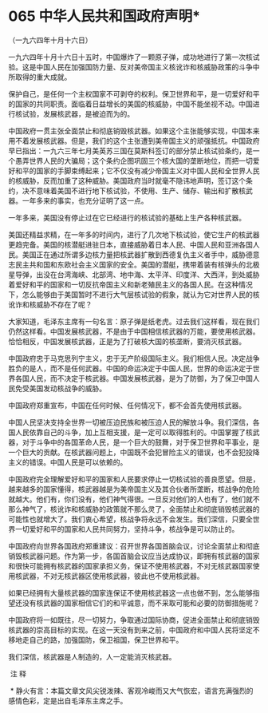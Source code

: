 # 065 中华人民共和国政府声明*

（一九六四年十月十六日）

一九六四年十月十六日十五时，中国爆炸了一颗原子弹，成功地进行了第一次核试验。这是中国人民在加强国防力量、反对美帝国主义核讹诈和核威胁政策的斗争中所取得的重大成就。

保护自己，是任何一个主权国家不可剥夺的权利。保卫世界和平，是一切爱好和平的国家的共同职责。面临着日益增长的美国的核威胁，中国不能坐视不动。中国进行核试验，发展核武器，是被迫而为的。

中国政府一贯主张全面禁止和彻底销毁核武器。如果这个主张能够实现，中国本来用不着发展核武器。但是，我们的这个主张遭到美帝国主义的顽强抵抗。中国政府早已指出：一九六三年七月美英苏三国在莫斯科签订的部分禁止核试验条约，是一个愚弄世界人民的大骗局；这个条约企图巩固三个核大国的垄断地位，而把一切爱好和平的国家的手脚束缚起来；它不仅没有减少帝国主义对中国人民和全世界人民的核威胁，反而加重了这种威胁。美国政府当时就毫不隐讳地声明，签订这个条约，决不意味着美国不进行地下核试验，不使用、生产、储存、输出和扩散核武器。一年多来的事实，也充分证明了这一点。

一年多来，美国没有停止过在它已经进行的核试验的基础上生产各种核武器。

美国还精益求精，在一年多的时间内，进行了几次地下核试验，使它生产的核武器更趋完备。美国的核潜艇进驻日本，直接威胁着日本人民、中国人民和亚洲各国人民。美国正在通过所谓多边核力量把核武器扩散到西德复仇主义者手中，威胁德意志民主共和国和东欧社会主义国家的安全。美国的潜艇，携带着装有核弹头的北极星导弹，出没在台湾海峡、北部湾、地中海、太平洋、印度洋、大西洋，到处威胁着爱好和平的国家和一切反抗帝国主义和新老殖民主义的各国人民。在这种情况下，怎么能够由于美国暂时不进行大气层核试验的假象，就认为它对世界人民的核讹诈和核威胁不存在了呢？

大家知道，毛泽东主席有一句名言：原子弹是纸老虎。过去我们这样看，现在我们仍然这样看。中国发展核武器，不是由于中国相信核武器的万能，要使用核武器。恰恰相反，中国发展核武器，正是为了打破核大国的核垄断，要消灭核武器。

中国政府忠于马克思列宁主义，忠于无产阶级国际主义。我们相信人民。决定战争胜负的是人，而不是任何武器。中国的命运决定于中国人民，世界的命运决定于世界各国人民，而不决定于核武器。中国发展核武器，是为了防御，为了保卫中国人民免受美国发动核战争的威胁。

中国政府郑重宣布，中国在任何时候、任何情况下，都不会首先使用核武器。

中国人民坚决支持全世界一切被压迫民族和被压迫人民的解放斗争。我们深信，各国人民依靠自己的斗争，加上互相支援，是一定可以取得胜利的。中国掌握了核武器，对于斗争中的各国革命人民，是一个巨大的鼓舞，对于保卫世界和平事业，是一个巨大的贡献。在核武器问题上，中国既不会犯冒险主义的错误，也不会犯投降主义的错误。中国人民是可以依赖的。

中国政府完全理解爱好和平的国家和人民要求停止一切核试验的善良愿望。但是，越来越多的国家懂得，核武器越是为美帝国主义及其合伙者所垄断，核战争的危险就越大。他们有，你们没有，他们神气得很。一旦反对他们的人也有了，他们就不那么神气了，核讹诈和核威胁的政策就不那么灵了，全面禁止和彻底销毁核武器的可能性也就增大了。我们衷心希望，核战争将永远不会发生。我们深信，只要全世界一切爱好和平的国家和人民共同努力，坚持斗争，核战争是可以防止的。

中国政府向世界各国政府郑重建议：召开世界各国首脑会议，讨论全面禁止和彻底销毁核武器问题。作为第一步，各国首脑会议应当达成协议，即拥有核武器的国家和很快可能拥有核武器的国家承担义务，保证不使用核武器，不对无核武器国家使用核武器，不对无核武器区使用核武器，彼此也不使用核武器。

如果已经拥有大量核武器的国家连保证不使用核武器这一点也做不到，怎么能够指望还没有核武器的国家相信它们的和平诚意，而不采取可能和必要的防御措施呢？

中国政府将一如既往，尽一切努力，争取通过国际协商，促进全面禁止和彻底销毁核武器的崇高目标的实现。在这一天没有到来之前，中国政府和中国人民将坚定不移地走自己的路，加强国防，保卫祖国，保卫世界和平。

我们深信，核武器是人制造的，人一定能消灭核武器。

 注 释

 * 静火有言：本篇文章文风尖锐泼辣、客观冷峻而又大气恢宏，语言充满强烈的感情色彩，定是出自毛泽东主席之手。